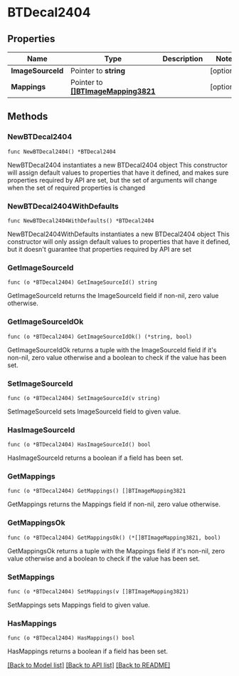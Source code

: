 # BTDecal2404

## Properties

Name | Type | Description | Notes
------------ | ------------- | ------------- | -------------
**ImageSourceId** | Pointer to **string** |  | [optional] 
**Mappings** | Pointer to [**[]BTImageMapping3821**](BTImageMapping3821.md) |  | [optional] 

## Methods

### NewBTDecal2404

`func NewBTDecal2404() *BTDecal2404`

NewBTDecal2404 instantiates a new BTDecal2404 object
This constructor will assign default values to properties that have it defined,
and makes sure properties required by API are set, but the set of arguments
will change when the set of required properties is changed

### NewBTDecal2404WithDefaults

`func NewBTDecal2404WithDefaults() *BTDecal2404`

NewBTDecal2404WithDefaults instantiates a new BTDecal2404 object
This constructor will only assign default values to properties that have it defined,
but it doesn't guarantee that properties required by API are set

### GetImageSourceId

`func (o *BTDecal2404) GetImageSourceId() string`

GetImageSourceId returns the ImageSourceId field if non-nil, zero value otherwise.

### GetImageSourceIdOk

`func (o *BTDecal2404) GetImageSourceIdOk() (*string, bool)`

GetImageSourceIdOk returns a tuple with the ImageSourceId field if it's non-nil, zero value otherwise
and a boolean to check if the value has been set.

### SetImageSourceId

`func (o *BTDecal2404) SetImageSourceId(v string)`

SetImageSourceId sets ImageSourceId field to given value.

### HasImageSourceId

`func (o *BTDecal2404) HasImageSourceId() bool`

HasImageSourceId returns a boolean if a field has been set.

### GetMappings

`func (o *BTDecal2404) GetMappings() []BTImageMapping3821`

GetMappings returns the Mappings field if non-nil, zero value otherwise.

### GetMappingsOk

`func (o *BTDecal2404) GetMappingsOk() (*[]BTImageMapping3821, bool)`

GetMappingsOk returns a tuple with the Mappings field if it's non-nil, zero value otherwise
and a boolean to check if the value has been set.

### SetMappings

`func (o *BTDecal2404) SetMappings(v []BTImageMapping3821)`

SetMappings sets Mappings field to given value.

### HasMappings

`func (o *BTDecal2404) HasMappings() bool`

HasMappings returns a boolean if a field has been set.


[[Back to Model list]](../README.md#documentation-for-models) [[Back to API list]](../README.md#documentation-for-api-endpoints) [[Back to README]](../README.md)


